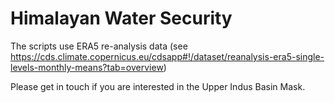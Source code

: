 # Himalayan Water Security

The scripts use ERA5 re-analysis data (see <https://cds.climate.copernicus.eu/cdsapp#!/dataset/reanalysis-era5-single-levels-monthly-means?tab=overview>)

Please get in touch if you are interested in the Upper Indus Basin Mask.
